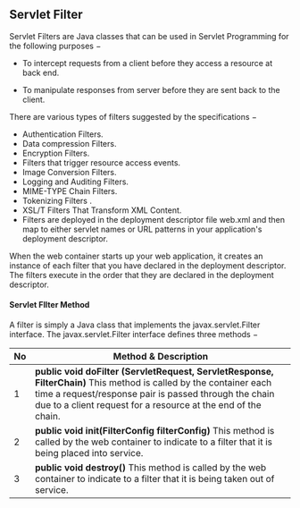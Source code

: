 ## Servlet Filter

Servlet Filters are Java classes that can be used in Servlet Programming for the following purposes −

* To intercept requests from a client before they access a resource at back end.

* To manipulate responses from server before they are sent back to the client.

There are various types of filters suggested by the specifications −

* Authentication Filters.
* Data compression Filters.
* Encryption Filters.
* Filters that trigger resource access events.
* Image Conversion Filters.
* Logging and Auditing Filters.
* MIME-TYPE Chain Filters.
* Tokenizing Filters .
* XSL/T Filters That Transform XML Content.
* Filters are deployed in the deployment descriptor file web.xml and then map to either servlet names or URL patterns in your application's deployment descriptor.

When the web container starts up your web application, it creates an instance of each filter that you have declared in the deployment descriptor. The filters execute in the order that they are declared in the deployment descriptor.

#### Servlet FIlter Method

A filter is simply a Java class that implements the javax.servlet.Filter interface. The javax.servlet.Filter interface defines three methods −

| No | Method & Description                                                                                                                                                                                                                      |
|----|-------------------------------------------------------------------------------------------------------------------------------------------------------------------------------------------------------------------------------------------|
| 1  | **public void doFilter (ServletRequest, ServletResponse, FilterChain)**  This method is called by the container each time a request/response pair is passed through the chain due to a client request for a resource at the end of the chain. |
| 2  | **public void init(FilterConfig filterConfig)**  This method is called by the web container to indicate to a filter that it is being placed into service.                                                                                     |
| 3  | **public void destroy()**  This method is called by the web container to indicate to a filter that it is being taken out of service.                                                                                                          |